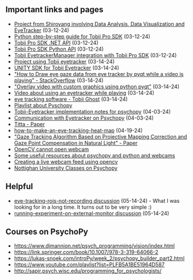 ## Important links and pages
- [Project from Shiroyang involving Data Analysis, Data Visualization and EyeTracker](https://github.com/shiroyang/EyeTracker) (03-12-24)
- [Python step-by-step guide for Tobii Pro SDK](https://developer.tobiipro.com/python/python-step-by-step-guide.html) (03-12-24)
- [Tobii Pro SDK .NET API](https://developer.tobiipro.com/tobii.research/dotnet/reference/1.6.2.37-alpha-gcca303b/index.html) (03-12-24)
- [Tobii Pro SDK Python API](https://developer.tobiipro.com/tobii.research/python/reference/1.1.0.23-beta-g9262468f/classtobii__research_1_1ScreenBasedCalibration.html) (03-12-24)
- [Tobii EyetrackerManager integration with Tobii Pro SDK](https://developer.tobiipro.com/eyetrackermanager/etm-sdk-integration.html) (03-12-24)
- [Project using Tobii eyetracker](https://github.com/ff6347/tobii_eyetracker_processing) (03-14-24)
- [UNITY SDK for Tobii Eyetracker](https://developer.tobii.com/pc-gaming/unity-sdk/) (03-14-24)
- ["How to Draw eye gaze data from eye tracker by pyqt while a video is playing" - StackOverflow](https://stackoverflow.com/questions/60276164/how-to-draw-eye-gaze-data-from-eye-tracker-by-pyqt-while-a-video-is-playing) (03-14-24)
- ["Overlay video with custom graphics using python pyqt"](https://stackoverflow.com/questions/47627879/overlay-video-with-custom-graphics-using-phonon-pyqt/47629016#47629016) (03-14-24)
- [Video about using an eyetracker while playing](https://www.youtube.com/watch?v=0dmXyM7Q3nc) (03-14-24)
- [eye tracking software - Tobii Ghost](https://gaming.tobii.com/getstarted/) (03-14-24)
- [Playlist about Pyschopy](https://www.youtube.com/playlist?list=PL6PJquR5BWXllUt585cRJWcRTly55iXTm)
- [Tobii-Eyetracker implementation notes for psychopy](https://www.psychopy.org/api/iohub/device/eyetracker_interface/Tobii_Implementation_Notes.html#additional-software-requirements) (04-03-24)
- [Communication with Eyetracker on Psychopy](https://psychopy.org/hardware/eyeTracking.html) (04-03-24)
- [Titta - Paper](https://link.springer.com/article/10.3758/s13428-020-01358-8)
- [how-to-make-an-eye-tracking-heat-map](https://kexxu.com/how-to-make-an-eye-tracking-heat-map/?v=19d3326f3137) (04-19-24)
- ["Gaze Tracking Algorithm Based on Projective Mapping Correction
and Gaze Point Compensation in Natural Light" - Paper](https://ieeexplore.ieee.org/stamp/stamp.jsp?tp=&arnumber=8899597)
- [OpenCV cannot open webcam](https://github.com/opencv/opencv/issues/19527)
- [Some useful resources about psychopy and python and webcams](https://workshops.psychopy.org/3days/day3/python_parallel/general/pythonForGeneral.html#sampling-from-the-webcam)
- [Creating a live webcam feed using opencv](https://discourse.psychopy.org/t/creating-a-live-webcam-feed-using-opencv/29166)
- [Nottighan University Classes on Psychopy](https://psychology.nottingham.ac.uk/staff/lpzjd/psgy1001-21/psychopy-basics.html)

## Helpful
- [eye-tracking-rois-not-recording discussion](https://discourse.psychopy.org/t/eye-tracking-rois-not-recording/36011/4) (05-14-24) - What I was looking for in a long time. It turns out to be very simple :)
- [running-experiment-on-external-monitor discussion](https://discourse.psychopy.org/t/running-experiment-on-external-monitor/38375)  (05-14-24)


## Courses on PsychoPy 
- https://www.djmannion.net/psych_programming/vision/index.html
- https://link.springer.com/book/10.1007/978-3-319-64066-2
- https://lukas-snoek.com/introPy/week_2/psychopy_builder_part2.html
- https://www.youtube.com/playlist?list=PLFB5A1BE51964D587
- http://sapir.psych.wisc.edu/programming_for_psychologists/
